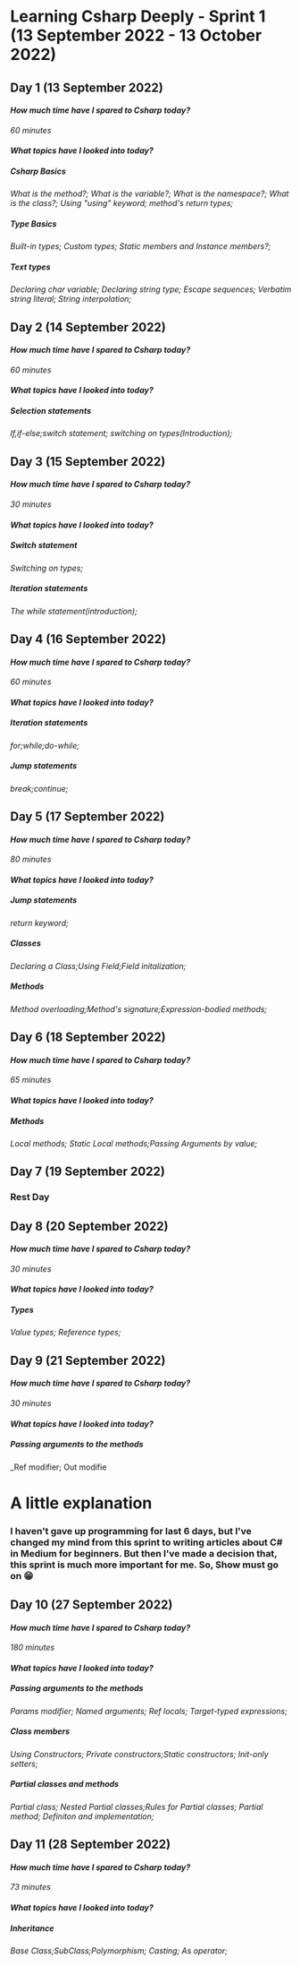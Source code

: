 # Learning Csharp Deeply - Sprint 1 (13 September 2022 - 13 October 2022)
## Day 1 (13 September 2022)
#### _How much time have I spared to Csharp today?_
_60 minutes_
#### _What topics have I looked into today?_ 
##### Csharp Basics 
_What is the method?; What is the variable?; What is the namespace?; What is the class?; Using "using" keyword; method's return types;_
##### Type Basics
_Built-in types; Custom types; Static members and Instance members?;_

##### Text types
_Declaring char variable; Declaring string type; Escape sequences; Verbatim string literal; String interpolation;_

## Day 2 (14 September 2022)
#### _How much time have I spared to Csharp today?_
_60 minutes_
#### _What topics have I looked into today?_
##### Selection statements
_If,if-else;switch statement; switching on types(Introduction);_

## Day 3 (15 September 2022)
#### _How much time have I spared to Csharp today?_
_30 minutes_
#### _What topics have I looked into today?_
##### Switch statement
_Switching on types;_
##### Iteration statements
_The while statement(introduction);_

## Day 4 (16 September 2022)
#### _How much time have I spared to Csharp today?_
_60 minutes_
#### _What topics have I looked into today?_
##### Iteration statements
_for;while;do-while;_
##### Jump statements
_break;continue;_

## Day 5 (17 September 2022)
#### _How much time have I spared to Csharp today?_
_80 minutes_
#### _What topics have I looked into today?_
##### Jump statements
_return keyword;_
##### Classes
_Declaring a Class;Using Field;Field initalization;_
##### Methods
_Method overloading;Method's signature;Expression-bodied methods;_

## Day 6 (18 September 2022)
#### _How much time have I spared to Csharp today?_
_65 minutes_
#### _What topics have I looked into today?_
##### Methods
_Local methods; Static Local methods;Passing Arguments by value;_

## Day 7 (19 September 2022)
### Rest Day


## Day 8 (20 September 2022)
####  _How much time have I spared to Csharp today?_
_30 minutes_
#### _What topics have I looked into today?_
##### Types
_Value types; Reference types;_

## Day 9 (21 September 2022)
####  _How much time have I spared to Csharp today?_
_30 minutes_
#### _What topics have I looked into today?_
##### Passing arguments to the methods
_Ref modifier; Out modifie  

# A little explanation
### I haven't gave up programming for last 6 days, but I've changed my mind from this sprint to writing articles about C# in Medium for beginners. But then I've made a decision that, this sprint is much more important for me. So, Show must go on 😁

## Day 10 (27 September 2022)
#### _How much time have I spared to Csharp today?_
_180 minutes_
#### _What topics have I looked into today?_
##### Passing arguments to the methods
_Params modifier; Named arguments; Ref locals; Target-typed expressions;_
##### Class members
_Using Constructors; Private constructors;Static constructors; Init-only setters;_
##### Partial classes and methods
_Partial class; Nested Partial classes;Rules for Partial classes; Partial method; Definiton and implementation;_

## Day 11 (28 September 2022)
#### _How much time have I spared to Csharp today?_
_73 minutes_
#### _What topics have I looked into today?_
##### Inheritance
_Base Class;SubClass;Polymorphism; Casting; As operator;_

